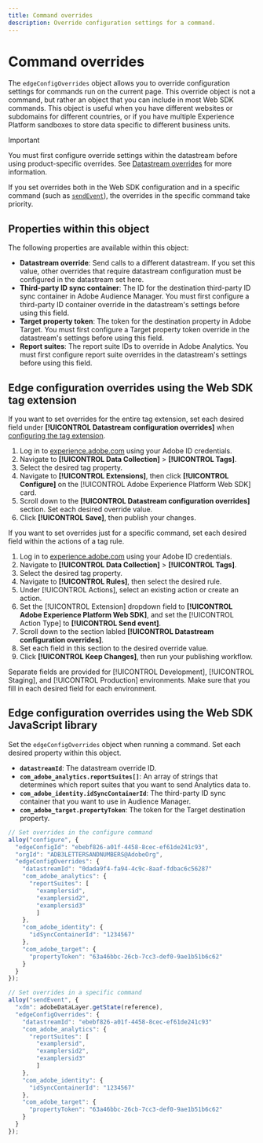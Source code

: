 ```yaml
---
title: Command overrides
description: Override configuration settings for a command.
---
```

# Command overrides

The `edgeConfigOverrides` object allows you to override configuration settings for commands run on the current page. This override object is not a command, but rather an object that you can include in most Web SDK commands. This object is useful when you have different websites or subdomains for different countries, or if you have multiple Experience Platform sandboxes to store data specific to different business units.

>[!IMPORTANT]
>
>You must first configure override settings within the datastream before using product-specific overrides. See [Datastream overrides](/help/datastreams/overrides.md) for more information.

If you set overrides both in the Web SDK configuration and in a specific command (such as [`sendEvent`](sendevent/overview.md)), the overrides in the specific command take priority.

## Properties within this object

The following properties are available within this object:

* **Datastream override**: Send calls to a different datastream. If you set this value, other overrides that require datastream configuration must be configured in the datastream set here.
* **Third-party ID sync container**: The ID for the destination third-party ID sync container in Adobe Audience Manager. You must first configure a third-party ID container override in the datastream's settings before using this field.
* **Target property token**: The token for the destination property in Adobe Target. You must first configure a Target property token override in the datastream's settings before using this field.
* **Report suites**: The report suite IDs to override in Adobe Analytics. You must first configure report suite overrides in the datastream's settings before using this field.

## Edge configuration overrides using the Web SDK tag extension

If you want to set overrides for the entire tag extension, set each desired field under **[!UICONTROL Datastream configuration overrides]** when [configuring the tag extension](../tags/extensions/client/web-sdk/web-sdk-extension-configuration.md).

1. Log in to [experience.adobe.com](https://experience.adobe.com) using your Adobe ID credentials.
1. Navigate to **[!UICONTROL Data Collection]** > **[!UICONTROL Tags]**.
1. Select the desired tag property.
1. Navigate to **[!UICONTROL Extensions]**, then click **[!UICONTROL Configure]** on the [!UICONTROL Adobe Experience Platform Web SDK] card.
1. Scroll down to the **[!UICONTROL Datastream configuration overrides]** section. Set each desired override value.
1. Click **[!UICONTROL Save]**, then publish your changes.

If you want to set overrides just for a specific command, set each desired field within the actions of a tag rule.

1. Log in to [experience.adobe.com](https://experience.adobe.com) using your Adobe ID credentials.
1. Navigate to **[!UICONTROL Data Collection]** > **[!UICONTROL Tags]**.
1. Select the desired tag property.
1. Navigate to **[!UICONTROL Rules]**, then select the desired rule.
1. Under [!UICONTROL Actions], select an existing action or create an action.
1. Set the [!UICONTROL Extension] dropdown field to **[!UICONTROL Adobe Experience Platform Web SDK]**, and set the [!UICONTROL Action Type] to **[!UICONTROL Send event]**.
1. Scroll down to the section labled **[!UICONTROL Datastream configuration overrides]**.
1. Set each field in this section to the desired override value.
1. Click **[!UICONTROL Keep Changes]**, then run your publishing workflow.

Separate fields are provided for [!UICONTROL Development], [!UICONTROL Staging], and [!UICONTROL Production] environments. Make sure that you fill in each desired field for each environment.

## Edge configuration overrides using the Web SDK JavaScript library

Set the `edgeConfigOverrides` object when running a command. Set each desired property within this object.

* **`datastreamId`**: The datastream override ID.
* **`com_adobe_analytics.reportSuites[]`**: An array of strings that determines which report suites that you want to send Analytics data to.
* **`com_adobe_identity.idSyncContainerId`**: The third-party ID sync container that you want to use in Audience Manager.
* **`com_adobe_target.propertyToken`**: The token for the Target destination property.

```js
// Set overrides in the configure command
alloy("configure", {
  "edgeConfigId": "ebebf826-a01f-4458-8cec-ef61de241c93",
  "orgId": "ADB3LETTERSANDNUMBERS@AdobeOrg",
  "edgeConfigOverrides": {
    "datastreamId": "0dada9f4-fa94-4c9c-8aaf-fdbac6c56287"
    "com_adobe_analytics": {
      "reportSuites": [
        "examplersid",
        "examplersid2",
        "examplersid3"
        ]
    },
    "com_adobe_identity": {
      "idSyncContainerId": "1234567"
    },
    "com_adobe_target": {
      "propertyToken": "63a46bbc-26cb-7cc3-def0-9ae1b51b6c62"
    }
  }
});

// Set overrides in a specific command
alloy("sendEvent", {
  "xdm": adobeDataLayer.getState(reference),
  "edgeConfigOverrides": {
    "datastreamId": "ebebf826-a01f-4458-8cec-ef61de241c93"
    "com_adobe_analytics": {
      "reportSuites": [
        "examplersid",
        "examplersid2",
        "examplersid3"
        ]
    },
    "com_adobe_identity": {
      "idSyncContainerId": "1234567"
    },
    "com_adobe_target": {
      "propertyToken": "63a46bbc-26cb-7cc3-def0-9ae1b51b6c62"
    }
  }
});
```
